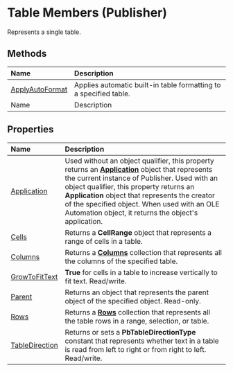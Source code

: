
# Table Members (Publisher)
Represents a single table.

## Methods



|**Name**|**Description**|
|:-----|:-----|
| [ApplyAutoFormat](f792a5f3-0d1c-06de-a030-7a588ca372d2.md)|Applies automatic built-in table formatting to a specified table.|
|Name|Description|

## Properties



|**Name**|**Description**|
|:-----|:-----|
| [Application](9d808ec1-3f29-c2d4-b685-7acd3c6d0f18.md)|Used without an object qualifier, this property returns an  **[Application](acfc7efb-e6a5-a89a-3aee-3cb4af2f3508.md)** object that represents the current instance of Publisher. Used with an object qualifier, this property returns an  **Application** object that represents the creator of the specified object. When used with an OLE Automation object, it returns the object's application.|
| [Cells](42622697-aef1-0765-7d85-4919c298d92f.md)|Returns a  **CellRange** object that represents a range of cells in a table.|
| [Columns](fb55ba62-64a4-2221-3cc7-b349dc2f6934.md)|Returns a  **[Columns](3fe6ddce-a598-a967-fc89-7296c18a6a55.md)** collection that represents all the columns of the specified table.|
| [GrowToFitText](d8822df7-a252-a5bb-be26-83df8ec5eb94.md)| **True** for cells in a table to increase vertically to fit text. Read/write.|
| [Parent](e7c02be8-1888-4817-05bf-75b030e597fc.md)|Returns an object that represents the parent object of the specified object. Read-only.|
| [Rows](97a543b9-a1d7-c7f8-9f3c-e08256e0b364.md)|Returns a  **[Rows](31b04a41-9005-8f51-87ab-426af0e901ed.md)** collection that represents all the table rows in a range, selection, or table.|
| [TableDirection](ffd664a8-781f-8fdc-055c-1ea7309b3b38.md)|Returns or sets a  **PbTableDirectionType** constant that represents whether text in a table is read from left to right or from right to left. Read/write.|
